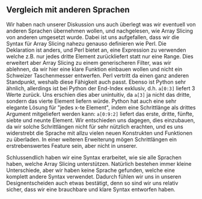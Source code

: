 
## Vergleich mit anderen Sprachen
Wir haben nach unserer Diskussion uns auch überlegt was wir eventuell von anderen Sprachen übernehmen wollen, und nachgelesen, wie Array Slicing von anderen umgesetzt wurde.
Dabei ist uns aufgefallen, dass wir die Syntax für Array Slicing nahezu genauso definieren wie Perl. Die Deklaration ist anders, und Perl
bietet an, eine Expression zu verwenden welche z.B. nur jedes dritte Element zurückliefert statt nur eine Range. Dies erweitert aber 
Array Slicing zu einem generischeren Filter, was wir ablehnen, da wir hier eine klare Funktion einbauen wollen und nicht ein Schweizer 
Taschenmesser entwerfen. Perl vertritt da einen ganz anderen Standpunkt, weshalb diese Fähigkeit auch passt.
Ebenso ist Python sehr ähnlich, allerdings ist bei Python der End-Index exklusiv, d.h. `a[0:3]` liefert 3 Werte zurück. Uns erschien dies aber unintuitiv, da `a[3]` ja nicht das dritte, sondern das vierte Element liefern würde. Python hat auch eine sehr elegante Lösung für "jedes x-te Element", indem eine Schrittlänge als drittes Argument mitgeliefert werden kann: `a[0:9:2]` liefert das erste, dritte, fünfte, siebte und neunte Element. Wir entschieden uns dagegen, dies einzubauen, da wir solche Schrittlängen nicht für sehr nützlich erachten, und es uns widerstrebt die Sprache mit allzu vielen neuen Konstrukten und Funktionen zu überladen. In einer weiteren Erweiterung mögen 
Schrittlängen ein erstrebenswertes Feature sein, aber nicht in unserer.

Schlussendlich haben wir eine Syntax erarbeitet, wie sie alle Sprachen haben, welche Array Slicing unterstützen. Natürlich bestehen immer kleine Unterschiede, aber wir haben keine Sprache gefunden, welche eine komplett andere Syntax verwendet. Dadurch fühlen wir uns in unseren
Designentscheiden auch etwas bestätigt, denn so sind wir uns relativ sicher, dass wir eine brauchbare und klare Syntax entworfen haben.


